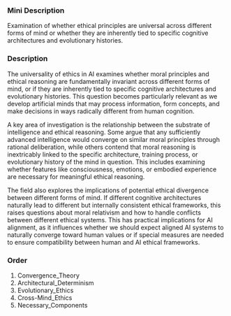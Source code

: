 ### Mini Description

Examination of whether ethical principles are universal across different forms of mind or whether they are inherently tied to specific cognitive architectures and evolutionary histories.

### Description

The universality of ethics in AI examines whether moral principles and ethical reasoning are fundamentally invariant across different forms of mind, or if they are inherently tied to specific cognitive architectures and evolutionary histories. This question becomes particularly relevant as we develop artificial minds that may process information, form concepts, and make decisions in ways radically different from human cognition.

A key area of investigation is the relationship between the substrate of intelligence and ethical reasoning. Some argue that any sufficiently advanced intelligence would converge on similar moral principles through rational deliberation, while others contend that moral reasoning is inextricably linked to the specific architecture, training process, or evolutionary history of the mind in question. This includes examining whether features like consciousness, emotions, or embodied experience are necessary for meaningful ethical reasoning.

The field also explores the implications of potential ethical divergence between different forms of mind. If different cognitive architectures naturally lead to different but internally consistent ethical frameworks, this raises questions about moral relativism and how to handle conflicts between different ethical systems. This has practical implications for AI alignment, as it influences whether we should expect aligned AI systems to naturally converge toward human values or if special measures are needed to ensure compatibility between human and AI ethical frameworks.

### Order

1. Convergence_Theory
2. Architectural_Determinism
3. Evolutionary_Ethics
4. Cross-Mind_Ethics
5. Necessary_Components

